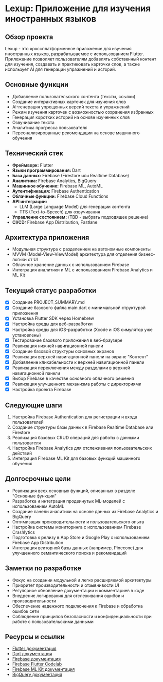 # Lexup: Приложение для изучения иностранных языков
<!-- IMPORTANT: Always update the entire content of this file -->

## Обзор проекта
Lexup - это кроссплатформенное приложение для изучения иностранных языков, разрабатываемое с использованием Flutter. Приложение позволяет пользователям добавлять собственный контент для изучения, создавать и практиковать карточки слов, а также использует AI для генерации упражнений и историй.

## Основные функции
- Добавление пользовательского контента (тексты, ссылки)
- Создание интерактивных карточек для изучения слов
- AI-генерация упрощенных версий текста и упражнений
- Режим изучения карточек с возможностью сохранения избранных
- Генерация коротких историй на основе изученных слов
- Озвучивание текста
- Аналитика прогресса пользователя
- Персонализированные рекомендации на основе машинного обучения

## Технический стек
- **Фреймворк:** Flutter
- **Языки программирования:** Dart
- **База данных:** Firebase (Firestore или Realtime Database)
- **Аналитика:** Firebase Analytics, BigQuery
- **Машинное обучение:** Firebase ML, AutoML
- **Аутентификация:** Firebase Authentication
- **Облачные функции:** Firebase Cloud Functions
- **API интеграции:** 
  - LLM (Large Language Model) для генерации контента
  - TTS (Text-to-Speech) для озвучивания
- **Управление состоянием:** (TBD - выбрать подходящее решение)
- **CI/CD:** Firebase App Distribution, Fastlane

## Архитектура приложения
- Модульная структура с разделением на автономные компоненты
- MVVM (Model-View-ViewModel) архитектура для отделения бизнес-логики от UI
- Облачное хранение данных с использованием Firebase
- Интеграция аналитики и ML с использованием Firebase Analytics и ML Kit

## Текущий статус разработки
- [x] Создание PROJECT_SUMMARY.md
- [x] Создание базового файла main.dart с минимальной структурой приложения
- [x] Установка Flutter SDK через Homebrew
- [x] Настройка среды для веб-разработки
- [x] Настройка среды для iOS-разработки (Xcode и iOS симулятор уже установлены)
- [x] Тестирование базового приложения в веб-браузере
- [x] Реализация нижней навигационной панели
- [x] Создание базовой структуры основных экранов
- [x] Реализация верхней навигационной панели на экране "Контент"
- [x] Добавление кликабельности к верхней навигационной панели
- [x] Реализация переключения между разделами в верхней навигационной панели
- [x] Выбор Firebase в качестве основного облачного решения
- [x] Реализация улучшенного механизма работы с директориями
- [x] Настройка проекта Firebase

## Следующие шаги
1. Настройка Firebase Authentication для регистрации и входа пользователей
2. Создание структуры базы данных в Firebase Realtime Database или Firestore
3. Реализация базовых CRUD операций для работы с данными пользователя
4. Настройка Firebase Analytics для отслеживания пользовательских действий
5. Интеграция Firebase ML Kit для базовых функций машинного обучения

## Долгосрочные цели
- Реализация всех основных функций, описанных в разделе "Основные функции"
- Разработка и интеграция продвинутых ML-моделей с использованием AutoML
- Создание панели аналитики на основе данных из Firebase Analytics и BigQuery
- Оптимизация производительности и пользовательского опыта
- Настройка системы мониторинга с использованием Firebase Crashlytics
- Подготовка к релизу в App Store и Google Play с использованием Firebase App Distribution
- Интеграция векторной базы данных (например, Pinecone) для улучшенного семантического поиска и рекомендаций

## Заметки по разработке
- Фокус на создании модульной и легко расширяемой архитектуры
- Приоритет производительности и отзывчивости UI
- Регулярное обновление документации и комментариев в коде
- Внедрение логирования для отслеживания ошибок и производительности
- Обеспечение надежного подключения к Firebase и обработка ошибок сети
- Соблюдение принципов безопасности и конфиденциальности при работе с пользовательскими данными

## Ресурсы и ссылки
- [Flutter документация](https://flutter.dev/docs)
- [Dart документация](https://dart.dev/guides)
- [Firebase документация](https://firebase.google.com/docs)
- [Firebase Flutter Codelab](https://firebase.google.com/codelabs/firebase-get-to-know-flutter)
- [Firebase ML Kit документация](https://firebase.google.com/docs/ml-kit)
- [BigQuery документация](https://cloud.google.com/bigquery/docs)
